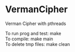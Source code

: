 # VermanCipher
Verman Cipher with pthreads

To run prog and test: make\
To compile: make main\
To delete tmp files: make clean
